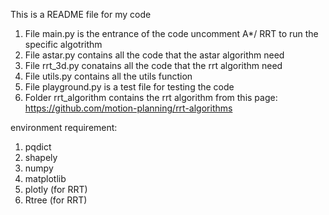 This is a README file for my code

1. File main.py is the entrance of the code
   uncomment A*/ RRT to run the specific algotrithm
3. File astar.py contains all the code that the astar algorithm need 
4. File rrt_3d.py conatains all the code that the rrt algorithm need
5. File utils.py contains all the utils function
6. File playground.py is a test file for testing the code
7. Folder rrt_algorithm contains the rrt algorithm from this page: 
    https://github.com/motion-planning/rrt-algorithms

environment requirement:
1. pqdict
2. shapely
3. numpy 
4. matplotlib
5. plotly (for RRT)
6. Rtree (for RRT)
